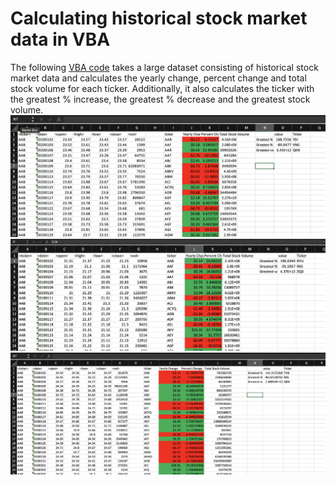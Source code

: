 # Calculating historical stock market data in VBA
The following [VBA code](vba_script_assign_2.bas) takes a large dataset consisting of historical stock market data and calculates the yearly change, percent change and total stock volume for each ticker. Additionally, it also calculates the ticker with the greatest % increase, the greatest % decrease and the greatest stock volume. 
![2020](2020.png)
![2019](2019.png)
![2018](2018.png)
